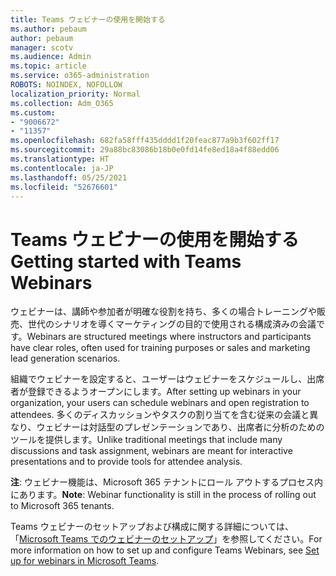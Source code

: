 ```yaml
---
title: Teams ウェビナーの使用を開始する
ms.author: pebaum
author: pebaum
manager: scotv
ms.audience: Admin
ms.topic: article
ms.service: o365-administration
ROBOTS: NOINDEX, NOFOLLOW
localization_priority: Normal
ms.collection: Adm_O365
ms.custom:
- "9006672"
- "11357"
ms.openlocfilehash: 682fa58fff435dddd1f20feac877a9b3f602ff17
ms.sourcegitcommit: 29a88bc83086b18b0e0fd14fe8ed18a4f88edd06
ms.translationtype: HT
ms.contentlocale: ja-JP
ms.lasthandoff: 05/25/2021
ms.locfileid: "52676601"
---
```

# <a name="getting-started-with-teams-webinars"></a><span data-ttu-id="9c71b-102">Teams ウェビナーの使用を開始する</span><span class="sxs-lookup"><span data-stu-id="9c71b-102">Getting started with Teams Webinars</span></span>

<span data-ttu-id="9c71b-103">ウェビナーは、講師や参加者が明確な役割を持ち、多くの場合トレーニングや販売、世代のシナリオを導くマーケティングの目的で使用される構成済みの会議です。</span><span class="sxs-lookup"><span data-stu-id="9c71b-103">Webinars are structured meetings where instructors and participants have clear roles, often used for training purposes or sales and marketing lead generation scenarios.</span></span>

<span data-ttu-id="9c71b-104">組織でウェビナーを設定すると、ユーザーはウェビナーをスケジュールし、出席者が登録できるようオープンにします。</span><span class="sxs-lookup"><span data-stu-id="9c71b-104">After setting up webinars in your organization, your users can schedule webinars and open registration to attendees.</span></span> <span data-ttu-id="9c71b-105">多くのディスカッションやタスクの割り当てを含む従来の会議と異なり、ウェビナーは対話型のプレゼンテーションであり、出席者に分析のためのツールを提供します。</span><span class="sxs-lookup"><span data-stu-id="9c71b-105">Unlike traditional meetings that include many discussions and task assignment, webinars are meant for interactive presentations and to provide tools for attendee analysis.</span></span>

<span data-ttu-id="9c71b-106">**注**: ウェビナー機能は、Microsoft 365 テナントにロール アウトするプロセス内にあります。</span><span class="sxs-lookup"><span data-stu-id="9c71b-106">**Note**: Webinar functionality is still in the process of rolling out to Microsoft 365 tenants.</span></span> 

<span data-ttu-id="9c71b-107">Teams ウェビナーのセットアップおよび構成に関する詳細については、「[Microsoft Teams でのウェビナーのセットアップ](/microsoftteams/set-up-webinars)」を参照してください。</span><span class="sxs-lookup"><span data-stu-id="9c71b-107">For more information on how to set up and configure Teams Webinars, see [Set up for webinars in Microsoft Teams](/microsoftteams/set-up-webinars).</span></span>